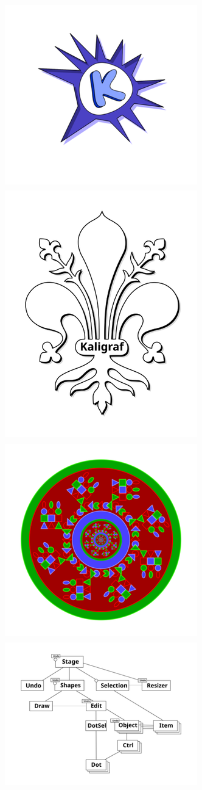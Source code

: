 
![kaligraf](svg/test/kaligraf.svg)

![kaligraf](svg/test/kaligraf2.svg)

![kaligraf](svg/test/shapes.svg)

![kaligraf](svg/test/objects.svg)